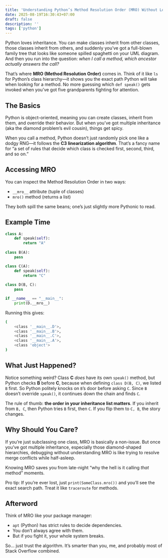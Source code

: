 ```yaml
---
title: 'Understanding Python’s Method Resolution Order (MRO) Without Losing Your Sanity'
date: 2025-08-19T16:30:43+07:00
draft: false
description: ''
tags: ['python']
---
```


Python loves inheritance. You can make classes inherit from other classes, those classes inherit from others, and suddenly you’ve got a full-blown family tree that looks like someone spilled spaghetti on your UML diagram. And then you run into the question: *when I call a method, which ancestor actually answers the call?*

That’s where **MRO (Method Resolution Order)** comes in. Think of it like `ls` for Python’s class hierarchy—it shows you the exact path Python will take when looking for a method. No more guessing which `def speak()` gets invoked when you’ve got five grandparents fighting for attention.



## The Basics

Python is object-oriented, meaning you can create classes, inherit from them, and override their behavior. But when you’ve got multiple inheritance (aka the diamond problem’s evil cousin), things get spicy.

When you call a method, Python doesn’t just randomly pick one like a dodgy RNG—it follows the **C3 linearization algorithm**. That’s a fancy name for “a set of rules that decide which class is checked first, second, third, and so on.”



## Accessing MRO

You can inspect the Method Resolution Order in two ways:

* `__mro__` attribute (tuple of classes)
* `mro()` method (returns a list)

They both spill the same beans; one’s just slightly more Pythonic to read.



## Example Time

```python
class A:
    def speak(self):
        return "A"
    
class B(A):
    pass

class C(A):
    def speak(self): 
        return "C"
    
class D(B, C):
    pass

if __name__ == "__main__":
    print(D.__mro__)
```

Running this gives:

```bash
(
    <class '__main__.D'>,
    <class '__main__.B'>,
    <class '__main__.C'>,
    <class '__main__.A'>,
    <class 'object'>
)
```



## What Just Happened?

Notice something weird?
Class **C** *does* have its own `speak()` method, but Python checks **B** before **C**, because when defining `class D(B, C)`, we listed `B` first. So Python politely knocks on `B`’s door before asking `C`. Since `B` doesn’t override `speak()`, it continues down the chain and finds `C`.

The rule of thumb: **the order in your inheritance list matters**. If you inherit from `B, C`, then Python tries `B` first, then `C`. If you flip them to `C, B`, the story changes.



## Why Should You Care?

If you’re just subclassing one class, MRO is basically a non-issue. But once you’ve got multiple inheritance, especially those diamond-shaped hierarchies, debugging without understanding MRO is like trying to resolve merge conflicts while half-asleep.

Knowing MRO saves you from late-night “why the hell is it calling *that* method” moments.

Pro tip: If you’re ever lost, just `print(SomeClass.mro())` and you’ll see the exact search path. Treat it like `traceroute` for methods.



## Afterword

Think of MRO like your package manager:

* `apt` (Python) has strict rules to decide dependencies.
* You don’t always agree with them.
* But if you fight it, your whole system breaks.

So… just trust the algorithm. It’s smarter than you, me, and probably most of Stack Overflow combined.

